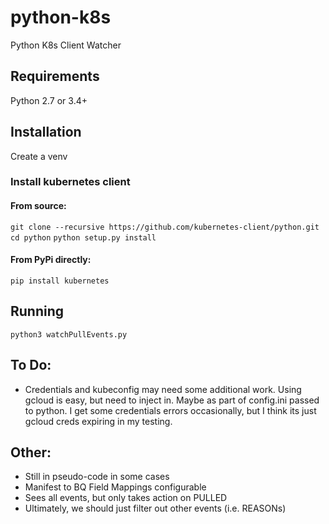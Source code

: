 # python-k8s
Python K8s Client Watcher

## **Requirements**
Python 2.7 or 3.4+

## **Installation** 

Create a venv 

### Install kubernetes client

#### From source:

`git clone --recursive https://github.com/kubernetes-client/python.git`
`cd python`
`python setup.py install`

#### From PyPi directly:

`pip install kubernetes`


## Running
`python3 watchPullEvents.py`

## To Do:
- Credentials and kubeconfig may need some additional work.  Using gcloud is easy, but need to inject in.  Maybe as part of config.ini passed to python.  I get some credentials errors occasionally, but I think its just gcloud creds expiring in my testing.


## Other:

- Still in pseudo-code in some cases
- Manifest to BQ Field Mappings configurable
- Sees all events, but only takes action on PULLED
- Ultimately, we should just filter out other events (i.e. REASONs)

